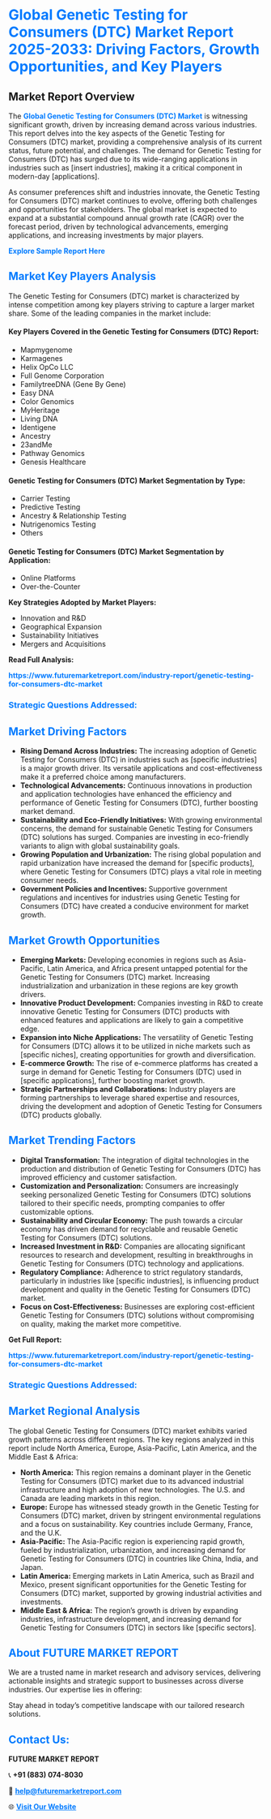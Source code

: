 <h1 style="color: #007BFF;">Global Genetic Testing for Consumers (DTC) Market Report 2025-2033: Driving Factors, Growth Opportunities, and Key Players</h1>

<section id="overview">
<h2>Market Report Overview</h2>
<p>The <a href="https://www.futuremarketreport.com/industry-report/genetic-testing-for-consumers-dtc-market" style="color: #007BFF; text-decoration: none;"><strong>Global Genetic Testing for Consumers (DTC) Market</strong></a> is witnessing significant growth, driven by increasing demand across various industries. This report delves into the key aspects of the Genetic Testing for Consumers (DTC) market, providing a comprehensive analysis of its current status, future potential, and challenges. The demand for Genetic Testing for Consumers (DTC) has surged due to its wide-ranging applications in industries such as [insert industries], making it a critical component in modern-day [applications].</p>
<p>As consumer preferences shift and industries innovate, the Genetic Testing for Consumers (DTC) market continues to evolve, offering both challenges and opportunities for stakeholders. The global market is expected to expand at a substantial compound annual growth rate (CAGR) over the forecast period, driven by technological advancements, emerging applications, and increasing investments by major players.</p>
</section>

<section id="overview">
<p><a href="https://www.futuremarketreport.com/request-sample/reportId=27836" style="color: #007BFF; text-decoration: none;"><strong>Explore Sample Report Here</strong></a></p>
</section>

<section id="key-players">
<h2 style="color: #007BFF;">Market Key Players Analysis</h2>
<p>The Genetic Testing for Consumers (DTC) market is characterized by intense competition among key players striving to capture a larger market share. Some of the leading companies in the market include:</p>
<h4>Key Players Covered in the Genetic Testing for Consumers (DTC) Report:</h4>
<ul><li>Mapmygenome</li><li>Karmagenes</li><li>Helix OpCo LLC</li><li>Full Genome Corporation</li><li>FamilytreeDNA (Gene By Gene)</li><li>Easy DNA</li><li>Color Genomics</li><li>MyHeritage</li><li>Living DNA</li><li>Identigene</li><li>Ancestry</li><li>23andMe</li><li>Pathway Genomics</li><li>Genesis Healthcare</li></ul>
<h4>Genetic Testing for Consumers (DTC) Market Segmentation by Type:</h4>
<ul><li>Carrier Testing</li><li>Predictive Testing</li><li>Ancestry &amp; Relationship Testing</li><li>Nutrigenomics Testing</li><li>Others</li></ul>

<h4>Genetic Testing for Consumers (DTC) Market Segmentation by Application:</h4>
<ul><li>Online Platforms</li><li>Over-the-Counter</li></ul>
<p><strong>Key Strategies Adopted by Market Players:</strong></p>
<ul>
<li>Innovation and R&D</li>
<li>Geographical Expansion</li>
<li>Sustainability Initiatives</li>
<li>Mergers and Acquisitions</li>
</ul>
</section>

<section>
<p><strong>Read Full Analysis: </strong></p><a href="https://www.futuremarketreport.com/industry-report/genetic-testing-for-consumers-dtc-market" style="color: #007BFF; text-decoration: none;"><strong>https://www.futuremarketreport.com/industry-report/genetic-testing-for-consumers-dtc-market</strong></a>
<h3 style="color: #007BFF;">Strategic Questions Addressed:</h3>
</section>

<section id="driving-factors">
<h2 style="color: #007BFF;">Market Driving Factors</h2>
<ul>
<li><strong>Rising Demand Across Industries:</strong> The increasing adoption of Genetic Testing for Consumers (DTC) in industries such as [specific industries] is a major growth driver. Its versatile applications and cost-effectiveness make it a preferred choice among manufacturers.</li>
<li><strong>Technological Advancements:</strong> Continuous innovations in production and application technologies have enhanced the efficiency and performance of Genetic Testing for Consumers (DTC), further boosting market demand.</li>
<li><strong>Sustainability and Eco-Friendly Initiatives:</strong> With growing environmental concerns, the demand for sustainable Genetic Testing for Consumers (DTC) solutions has surged. Companies are investing in eco-friendly variants to align with global sustainability goals.</li>
<li><strong>Growing Population and Urbanization:</strong> The rising global population and rapid urbanization have increased the demand for [specific products], where Genetic Testing for Consumers (DTC) plays a vital role in meeting consumer needs.</li>
<li><strong>Government Policies and Incentives:</strong> Supportive government regulations and incentives for industries using Genetic Testing for Consumers (DTC) have created a conducive environment for market growth.</li>
</ul>
</section>

<section id="growth-opportunities">
<h2 style="color: #007BFF;">Market Growth Opportunities</h2>
<ul>
<li><strong>Emerging Markets:</strong> Developing economies in regions such as Asia-Pacific, Latin America, and Africa present untapped potential for the Genetic Testing for Consumers (DTC) market. Increasing industrialization and urbanization in these regions are key growth drivers.</li>
<li><strong>Innovative Product Development:</strong> Companies investing in R&D to create innovative Genetic Testing for Consumers (DTC) products with enhanced features and applications are likely to gain a competitive edge.</li>
<li><strong>Expansion into Niche Applications:</strong> The versatility of Genetic Testing for Consumers (DTC) allows it to be utilized in niche markets such as [specific niches], creating opportunities for growth and diversification.</li>
<li><strong>E-commerce Growth:</strong> The rise of e-commerce platforms has created a surge in demand for Genetic Testing for Consumers (DTC) used in [specific applications], further boosting market growth.</li>
<li><strong>Strategic Partnerships and Collaborations:</strong> Industry players are forming partnerships to leverage shared expertise and resources, driving the development and adoption of Genetic Testing for Consumers (DTC) products globally.</li>
</ul>
</section>

<section id="trending-factors">
<h2 style="color: #007BFF;">Market Trending Factors</h2>
<ul>
<li><strong>Digital Transformation:</strong> The integration of digital technologies in the production and distribution of Genetic Testing for Consumers (DTC) has improved efficiency and customer satisfaction.</li>
<li><strong>Customization and Personalization:</strong> Consumers are increasingly seeking personalized Genetic Testing for Consumers (DTC) solutions tailored to their specific needs, prompting companies to offer customizable options.</li>
<li><strong>Sustainability and Circular Economy:</strong> The push towards a circular economy has driven demand for recyclable and reusable Genetic Testing for Consumers (DTC) solutions.</li>
<li><strong>Increased Investment in R&D:</strong> Companies are allocating significant resources to research and development, resulting in breakthroughs in Genetic Testing for Consumers (DTC) technology and applications.</li>
<li><strong>Regulatory Compliance:</strong> Adherence to strict regulatory standards, particularly in industries like [specific industries], is influencing product development and quality in the Genetic Testing for Consumers (DTC) market.</li>
<li><strong>Focus on Cost-Effectiveness:</strong> Businesses are exploring cost-efficient Genetic Testing for Consumers (DTC) solutions without compromising on quality, making the market more competitive.</li>
</ul>
</section>

<section>
<p><strong>Get Full Report: </strong></p><a href="https://www.futuremarketreport.com/industry-report/genetic-testing-for-consumers-dtc-market" style="color: #007BFF; text-decoration: none;"><strong>https://www.futuremarketreport.com/industry-report/genetic-testing-for-consumers-dtc-market</strong></a>
<h3 style="color: #007BFF;">Strategic Questions Addressed:</h3>
</section>


<section id="regional-analysis">
<h2 style="color: #007BFF;">Market Regional Analysis</h2>
<p>The global Genetic Testing for Consumers (DTC) market exhibits varied growth patterns across different regions. The key regions analyzed in this report include North America, Europe, Asia-Pacific, Latin America, and the Middle East & Africa:</p>
<ul>
<li><strong>North America:</strong> This region remains a dominant player in the Genetic Testing for Consumers (DTC) market due to its advanced industrial infrastructure and high adoption of new technologies. The U.S. and Canada are leading markets in this region.</li>
<li><strong>Europe:</strong> Europe has witnessed steady growth in the Genetic Testing for Consumers (DTC) market, driven by stringent environmental regulations and a focus on sustainability. Key countries include Germany, France, and the U.K.</li>
<li><strong>Asia-Pacific:</strong> The Asia-Pacific region is experiencing rapid growth, fueled by industrialization, urbanization, and increasing demand for Genetic Testing for Consumers (DTC) in countries like China, India, and Japan.</li>
<li><strong>Latin America:</strong> Emerging markets in Latin America, such as Brazil and Mexico, present significant opportunities for the Genetic Testing for Consumers (DTC) market, supported by growing industrial activities and investments.</li>
<li><strong>Middle East & Africa:</strong> The region’s growth is driven by expanding industries, infrastructure development, and increasing demand for Genetic Testing for Consumers (DTC) in sectors like [specific sectors].</li>
</ul>
</section>

<footer>
<h2 style="color: #007BFF;">About FUTURE MARKET REPORT</h2>
<p>We are a trusted name in market research and advisory services, delivering actionable insights and strategic support to businesses across diverse industries. Our expertise lies in offering:</p>

<p>Stay ahead in today’s competitive landscape with our tailored research solutions.</p>

<h2 style="color: #007BFF;">Contact Us:</h2>
<p><strong>FUTURE MARKET REPORT</strong></p>
<p>📞 <strong>+91 (883) 074-8030</strong></p>
<p>📧 <strong><a href="mailto:help@futuremarketreport.com" style="color: #007BFF;">help@futuremarketreport.com</a></strong></p>
<p>🌐 <strong><a href="https://www.futuremarketreport.com/" style="color: #007BFF;">Visit Our Website</a></strong></p>
</footer>